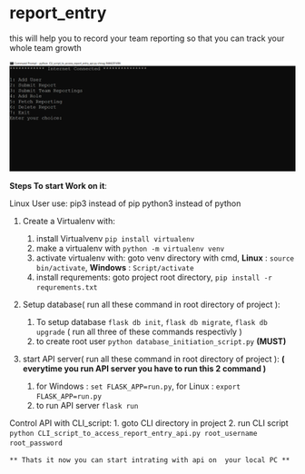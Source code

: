# report_entry
this will help you to record your team reporting so that you can track your whole team growth 

![CLI Preview](/preview_image/Capture1.PNG)

**Steps To start Work on it**:

Linux User use:
  pip3 instead of pip
  python3 instead of python

1. Create a Virtualenv with: 
    1. install Virtualvenv ```pip install virtualenv```
    2. make a virtualenv with ```python -m virtualenv venv```
    3. activate virtualenv with:  goto venv directory with cmd, **Linux** : ```source bin/activate```, **Windows** : ```Script/activate```  
    4. install requrements: goto project root directory, ```pip install -r requrements.txt```
    
2. Setup database( run all these command in root directory of project ):
    1. To setup database ```flask db init```, ```flask db migrate```, ```flask db upgrade``` ( run all three of these commands respectivly )
    2. to create root user ```python database_initiation_script.py``` **(MUST)**
    
3. start API server( run all these command in root directory of project ):
    **( everytime you run API server you have to run this 2 command )**
    1. for Windows : ```set FLASK_APP=run.py```, for Linux : ```export FLASK_APP=run.py``` 
    2. to run API server ```flask run```
    
Control API with CLI_script:
    1. goto CLI directory in project 
    2. run CLI script ```python CLI_script_to_access_report_entry_api.py root_username root_password```
    
    ** Thats it now you can start intrating with api on  your local PC **
